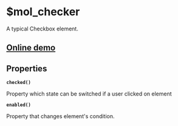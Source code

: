 # $mol_checker

A typical Checkbox element.

## [Online demo](http://eigenmethod.github.io/mol/#demo=mol_checker_demo)

## Properties

**`checked()`**

Property which state can be switched if a user clicked on element  

**`enabled()`**

Property that changes element's condition.

